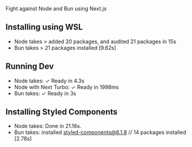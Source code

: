 Fight against Node and Bun using Next.js

## Installing using WSL
- Node takes > added 20 packages, and audited 21 packages in 15s
- Bun takes > 21 packages installed [9.62s]

## Running Dev
- Node takes: ✓ Ready in 4.3s
- Node with Next Turbo: ✓ Ready in 1998ms
- Bun takes: ✓ Ready in 3s

## Installing Styled Components
- Node takes: Done in 21.16s.
- Bun takes: installed styled-components@6.1.8 // 14 packages installed [2.78s]
